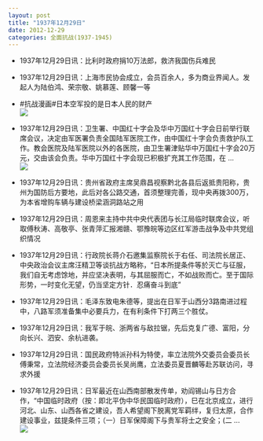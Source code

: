 ```yaml
---
layout: post
title: "1937年12月29日"
date: 2012-12-29
categories: 全面抗战(1937-1945)
---
```


<meta name="referrer" content="no-referrer" />

- 1937年12月29日讯：比利时政府捐10万法郎，救济我国伤兵难民 

- 1937年12月29日讯：上海市民协会成立，会员百余人，多为商业界闻人。发起人为陆伯鸿、荣宗敬、姚慕莲、顾馨一等 

- #抗战漫画#日本空军投的是日本人民的财产 <br/><img src="https://ww2.sinaimg.cn/large/aca367d8jw1e0auj1h8gej.jpg" />

- 1937年12月29日讯：卫生署、中国红十字会及华中万国红十字会日前举行联席会议，决定由军医署负责全国陆军医院工作，由中国红十字会负责救护队工作。教会医院及陆军医院以外的各医院，由卫生署津贴华中万国红十字会20万元，交由该会负责。华中万国红十字会现已积极扩充其工作范围，在 ...  <br/><img src="https://ww2.sinaimg.cn/large/aca367d8jw1e0atntvg0mj.jpg" />

- 1937年12月29日讯：贵州省政府主席吴鼎昌视察黔北各县后返抵贵阳称，贵州为国防后方要地，此后对各公路交通，首须整理完善，现中央再拨300万，为本省增购车辆与建设桥梁涵洞路站之用 

- 1937年12月29日讯：周恩来主持中共中央代表团与长江局临时联席会议，听取傅秋涛、高敬亭、张青萍汇报湘赣、鄂豫皖等边区红军游击战争及中共党组织情况 

- 1937年12月29日讯：行政院长蒋介石邀集监察院长于右任、司法院长居正、中央政治会议主席汪精卫等谈抗战方略称，“日本所提条件等於灭亡与征服，我们自无考虑馀地，并应坚决表明，与其屈服而亡，不如战败而亡。至于国际形势，一时变化无望，仍当坚定方针．忍痛奋斗到底” 

- 1937年12月29日讯：毛泽东致电朱德等，提出在日军于山西分3路南进过程中，八路军须准备集中必要兵力，在有利条件下打两三个胜仗。 

- 1937年12月29日讯：我军于皖、浙两省与敌拉锯，先后克复广德、富阳，分向长兴、泗安、余杭进袭。 

- 1937年12月29日讯：国民政府特派孙科为特使，率立法院外交委员会委员长傅秉常，立法院经济委员会委员长吴尚鹰，立法委员夏晋麟等赴苏联访问，寻求外援 

- 1937年12月29日讯：日军最近在山西南部散发传单，劝阎锡山与日方合作，“中国临时政府（按：即北平伪中华民国临时政府），巳在北京成立，进行河北、山东、山西各省之建设，吾人希望阁下脱离党军羁绊，复归太原，合作建设事业，兹提条件三项；（一）日军保障阁下与贵军将士之安全；(二 ...  <br/><img src="https://ww3.sinaimg.cn/large/aca367d8jw1e0a7z4nvoxj.jpg" />

